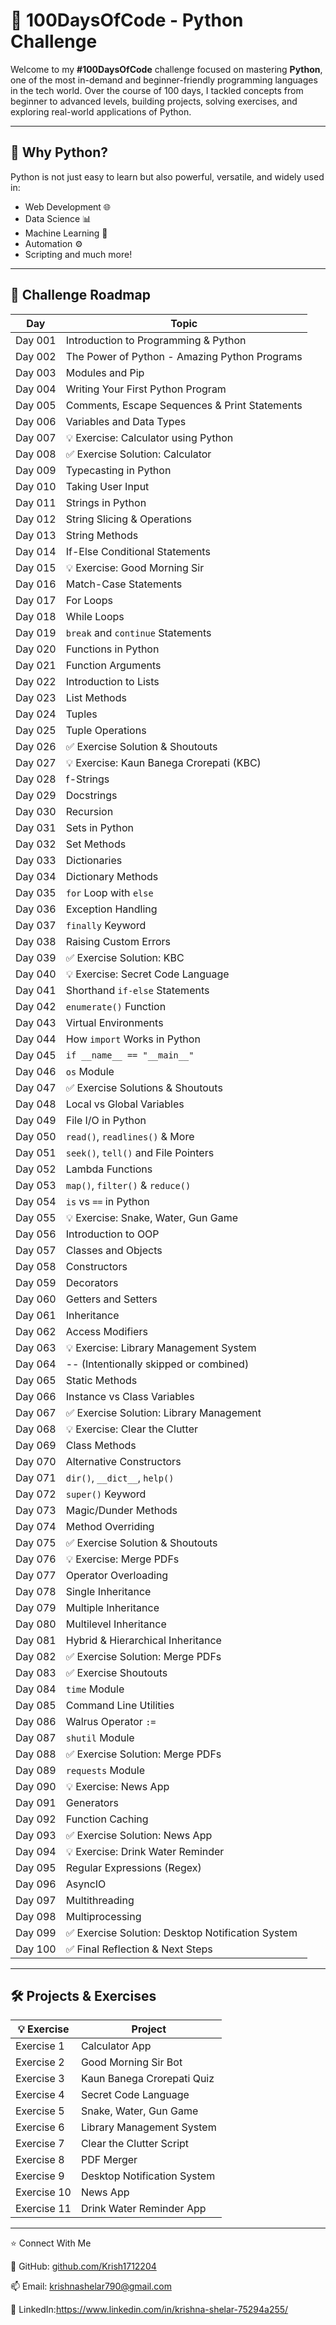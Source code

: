 # 🐍 100DaysOfCode - Python Challenge

Welcome to my **#100DaysOfCode** challenge focused on mastering **Python**, one of the most in-demand and beginner-friendly programming languages in the tech world. Over the course of 100 days, I tackled concepts from beginner to advanced levels, building projects, solving exercises, and exploring real-world applications of Python.

---

## 🚀 Why Python?
Python is not just easy to learn but also powerful, versatile, and widely used in:
- Web Development 🌐
- Data Science 📊
- Machine Learning 🤖
- Automation ⚙️
- Scripting and much more!

---

## 📅 Challenge Roadmap

| Day | Topic |
|-----|-------|
| Day 001 | Introduction to Programming & Python |
| Day 002 | The Power of Python - Amazing Python Programs |
| Day 003 | Modules and Pip |
| Day 004 | Writing Your First Python Program |
| Day 005 | Comments, Escape Sequences & Print Statements |
| Day 006 | Variables and Data Types |
| Day 007 | 💡 Exercise: Calculator using Python |
| Day 008 | ✅ Exercise Solution: Calculator |
| Day 009 | Typecasting in Python |
| Day 010 | Taking User Input |
| Day 011 | Strings in Python |
| Day 012 | String Slicing & Operations |
| Day 013 | String Methods |
| Day 014 | If-Else Conditional Statements |
| Day 015 | 💡 Exercise: Good Morning Sir |
| Day 016 | Match-Case Statements |
| Day 017 | For Loops |
| Day 018 | While Loops |
| Day 019 | `break` and `continue` Statements |
| Day 020 | Functions in Python |
| Day 021 | Function Arguments |
| Day 022 | Introduction to Lists |
| Day 023 | List Methods |
| Day 024 | Tuples |
| Day 025 | Tuple Operations |
| Day 026 | ✅ Exercise Solution & Shoutouts |
| Day 027 | 💡 Exercise: Kaun Banega Crorepati (KBC) |
| Day 028 | f-Strings |
| Day 029 | Docstrings |
| Day 030 | Recursion |
| Day 031 | Sets in Python |
| Day 032 | Set Methods |
| Day 033 | Dictionaries |
| Day 034 | Dictionary Methods |
| Day 035 | `for` Loop with `else` |
| Day 036 | Exception Handling |
| Day 037 | `finally` Keyword |
| Day 038 | Raising Custom Errors |
| Day 039 | ✅ Exercise Solution: KBC |
| Day 040 | 💡 Exercise: Secret Code Language |
| Day 041 | Shorthand `if-else` Statements |
| Day 042 | `enumerate()` Function |
| Day 043 | Virtual Environments |
| Day 044 | How `import` Works in Python |
| Day 045 | `if __name__ == "__main__"` |
| Day 046 | `os` Module |
| Day 047 | ✅ Exercise Solutions & Shoutouts |
| Day 048 | Local vs Global Variables |
| Day 049 | File I/O in Python |
| Day 050 | `read()`, `readlines()` & More |
| Day 051 | `seek()`, `tell()` and File Pointers |
| Day 052 | Lambda Functions |
| Day 053 | `map()`, `filter()` & `reduce()` |
| Day 054 | `is` vs `==` in Python |
| Day 055 | 💡 Exercise: Snake, Water, Gun Game |
| Day 056 | Introduction to OOP |
| Day 057 | Classes and Objects |
| Day 058 | Constructors |
| Day 059 | Decorators |
| Day 060 | Getters and Setters |
| Day 061 | Inheritance |
| Day 062 | Access Modifiers |
| Day 063 | 💡 Exercise: Library Management System |
| Day 064 | -- (Intentionally skipped or combined) |
| Day 065 | Static Methods |
| Day 066 | Instance vs Class Variables |
| Day 067 | ✅ Exercise Solution: Library Management |
| Day 068 | 💡 Exercise: Clear the Clutter |
| Day 069 | Class Methods |
| Day 070 | Alternative Constructors |
| Day 071 | `dir()`, `__dict__`, `help()` |
| Day 072 | `super()` Keyword |
| Day 073 | Magic/Dunder Methods |
| Day 074 | Method Overriding |
| Day 075 | ✅ Exercise Solution & Shoutouts |
| Day 076 | 💡 Exercise: Merge PDFs |
| Day 077 | Operator Overloading |
| Day 078 | Single Inheritance |
| Day 079 | Multiple Inheritance |
| Day 080 | Multilevel Inheritance |
| Day 081 | Hybrid & Hierarchical Inheritance |
| Day 082 | ✅ Exercise Solution: Merge PDFs |
| Day 083 | ✅ Exercise Shoutouts |
| Day 084 | `time` Module |
| Day 085 | Command Line Utilities |
| Day 086 | Walrus Operator `:=` |
| Day 087 | `shutil` Module |
| Day 088 | ✅ Exercise Solution: Merge PDFs |
| Day 089 | `requests` Module |
| Day 090 | 💡 Exercise: News App |
| Day 091 | Generators |
| Day 092 | Function Caching |
| Day 093 | ✅ Exercise Solution: News App |
| Day 094 | 💡 Exercise: Drink Water Reminder |
| Day 095 | Regular Expressions (Regex) |
| Day 096 | AsyncIO |
| Day 097 | Multithreading |
| Day 098 | Multiprocessing |
| Day 099 | ✅ Exercise Solution: Desktop Notification System |
| Day 100 | ✅ Final Reflection & Next Steps |

---

## 🛠️ Projects & Exercises

| 💡 Exercise | Project |
|-------------|---------|
| Exercise 1 | Calculator App |
| Exercise 2 | Good Morning Sir Bot |
| Exercise 3 | Kaun Banega Crorepati Quiz |
| Exercise 4 | Secret Code Language |
| Exercise 5 | Snake, Water, Gun Game |
| Exercise 6 | Library Management System |
| Exercise 7 | Clear the Clutter Script |
| Exercise 8 | PDF Merger |
| Exercise 9 | Desktop Notification System |
| Exercise 10 | News App |
| Exercise 11 | Drink Water Reminder App |

---

⭐ Connect With Me

🔗 GitHub: [github.com/Krish1712204](https://github.com/Krish1712204)

📫 Email: krishnashelar790@gmail.com

💼 LinkedIn:https://www.linkedin.com/in/krishna-shelar-75294a255/
